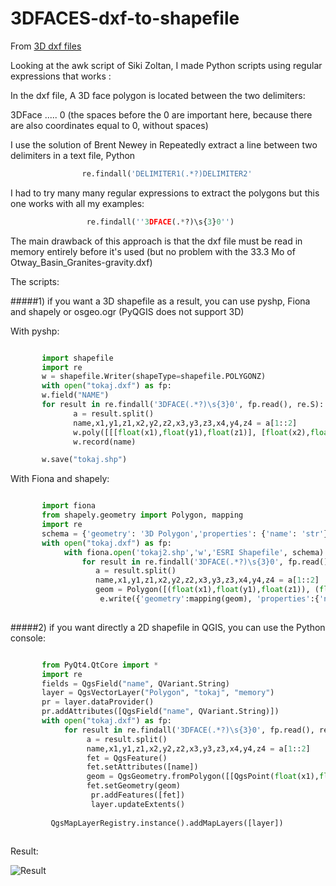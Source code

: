 3DFACES-dxf-to-shapefile
========================

From [3D dxf files](http://osgeo-org.1560.x6.nabble.com/3D-dxf-files-td5093449.html#a5095133) 

Looking at the awk script of Siki Zoltan,  I made Python scripts using regular expressions that works :

In the dxf file, A 3D face polygon is located between the two delimiters:

3DFace
.....
  0
(the spaces before the 0 are important here, because there are also coordinates equal to 0, without spaces)

I  use the solution of Brent Newey in Repeatedly extract a line between two delimiters in a text file, Python

```python
                re.findall('DELIMITER1(.*?)DELIMITER2'
```

I had to try many many regular expressions to  extract the polygons but this one works with all my examples:

```python
                 re.findall(''3DFACE(.*?)\s{3}0'')
```

The main drawback of this approach is that the dxf file must be read in memory entirely before it's used (but no problem with the 33.3 Mo of Otway_Basin_Granites-gravity.dxf)

The scripts:

#####1) if you want a 3D shapefile as a result, you can use pyshp, Fiona and shapely or osgeo.ogr (PyQGIS  does not support 3D)

With pyshp:

```python

       import shapefile
       import re
       w = shapefile.Writer(shapeType=shapefile.POLYGONZ)
       with open("tokaj.dxf") as fp:
       w.field("NAME")
       for result in re.findall('3DFACE(.*?)\s{3}0', fp.read(), re.S):
              a = result.split()
              name,x1,y1,z1,x2,y2,z2,x3,y3,z3,x4,y4,z4 = a[1::2]
              w.poly([[[float(x1),float(y1),float(z1)], [float(x2),float(y2),float(z2)], [float(x3),float(y3),float(z3)]]])
              w.record(name)

       w.save("tokaj.shp")
```

With Fiona and shapely:

```python

       import fiona
       from shapely.geometry import Polygon, mapping
       import re
       schema = {'geometry': '3D Polygon','properties': {'name': 'str'}}
       with open("tokaj.dxf") as fp:
            with fiona.open('tokaj2.shp','w','ESRI Shapefile', schema) as e:  
                for result in re.findall('3DFACE(.*?)\s{3}0', fp.read(), re.S):
                   a = result.split()
                   name,x1,y1,z1,x2,y2,z2,x3,y3,z3,x4,y4,z4 = a[1::2]
                   geom = Polygon([(float(x1),float(y1),float(z1)), (float(x2),float(y2),float(z2)), (float(x3),float(y3),float(z3))])            
                    e.write({'geometry':mapping(geom), 'properties':{'name':name}})
                    
```

#####2) if you want directly a 2D shapefile in QGIS, you can use the Python console:

```python

       from PyQt4.QtCore import *
       import re
       fields = QgsField("name", QVariant.String)
       layer = QgsVectorLayer("Polygon", "tokaj", "memory")
       pr = layer.dataProvider()
       pr.addAttributes([QgsField("name", QVariant.String)])
       with open("tokaj.dxf") as fp:
            for result in re.findall('3DFACE(.*?)\s{3}0', fp.read(), re.S):
                 a = result.split()
                 name,x1,y1,z1,x2,y2,z2,x3,y3,z3,x4,y4,z4 = a[1::2]
                 fet = QgsFeature()
                 fet.setAttributes([name])
                 geom = QgsGeometry.fromPolygon([[QgsPoint(float(x1),float(y1)), QgsPoint(float(x2),float(y2)), QgsPoint(float(x3),float(y3))]])
                 fet.setGeometry(geom)
                  pr.addFeatures([fet])
                  layer.updateExtents()
             
         QgsMapLayerRegistry.instance().addMapLayers([layer]) 
         
```

Result:

![Result][1]


  [1]: http://osgeo-org.1560.x6.nabble.com/file/n5095133/tokaj.jpg
